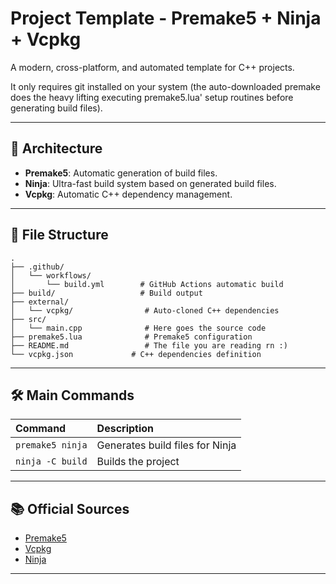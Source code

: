 
# Project Template - Premake5 + Ninja + Vcpkg

A modern, cross-platform, and automated template for C++ projects.

It only requires git installed on your system (the auto-downloaded premake does the heavy lifting executing premake5.lua' setup routines before generating build files).

---

## 🚀 Architecture

- **Premake5**: Automatic generation of build files.
- **Ninja**: Ultra-fast build system based on generated build files.
- **Vcpkg**: Automatic C++ dependency management.

---

## 📄 File Structure

```plaintext
.
├── .github/
│   └── workflows/
│       └── build.yml        # GitHub Actions automatic build
├── build/                   # Build output
├── external/
│   └── vcpkg/                # Auto-cloned C++ dependencies
├── src/
│   └── main.cpp              # Here goes the source code
├── premake5.lua              # Premake5 configuration
├── README.md                 # The file you are reading rn :)
└── vcpkg.json			   # C++ dependencies definition
```

---

## 🛠️ Main Commands

| Command            | Description |
|:-------------------|:-----------|
| `premake5 ninja`   | Generates build files for Ninja |
| `ninja -C build`   | Builds the project |

---


## 📚 Official Sources
- [Premake5](https://premake.github.io/)
- [Vcpkg](https://vcpkg.io)
- [Ninja](https://ninja-build.org/)

---
